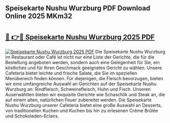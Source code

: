## Speisekarte Nushu Wurzburg PDF Download Online 2025 MKm32

# <h2><a href="http://gcdtiz.nevu.top/?p=Speisekarte+Nushu+Wurzburg">🔗 👉🔴 Speisekarte Nushu Wurzburg 2025 PDF</a></h2>

[![Speisekarte Nushu Wurzburg 2025 PDF](https://i.imgur.com/dBaPXMq.png)](http://gcdtiz.nevu.top/?p=Speisekarte+Nushu+Wurzburg)
Die Speisekarte Nushu Wurzburg im Restaurant oder Café ist nicht nur eine Liste der Gerichte, die für die Bestellung angeboten werden, sondern auch eine Gelegenheit für Sie, ein köstliches und für Ihren Geschmack geeignetes Gericht zu wählen. Unsere Cafeteria bietet leichte und frische Salate, die Sie im speziellen Menübereich finden können. Für diejenigen, die Fleisch bevorzugen, bieten wir eine umfangreiche Auswahl an Gerichten auf der Speisekarte Nushu Wurzburg an: Rindfleisch, Schweinefleisch, Huhn und Fisch. Unseren Auserwählten bieten wir exquisite Gerichte wie Schaschlik und Steak an, die auf einem alten, natürlichen Feuer zubereitet werden. Die Speisekarte Nushu Wurzburg unserer Cafeteria bietet eine große Auswahl an Desserts, von traditionellen Kuchen und Kuchen bis hin zu erlesenen Crème Brûlée und Schokoladen-Eclairs.
